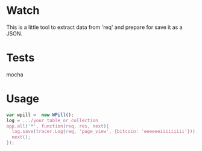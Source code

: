 Watch
==

This is a little tool to extract
data from 'req' and
prepare for save it as a JSON.

Tests
===

mocha

Usage
===
````js
var wpill =  new WPill();
log = .../your_table_or_collection
app.all('*', function(req, res, next){
  log.save(tracer.Log(req, 'page_view', {bitcoin: 'eeeeeeiiiiiiiii'}));
  next();
});

````
